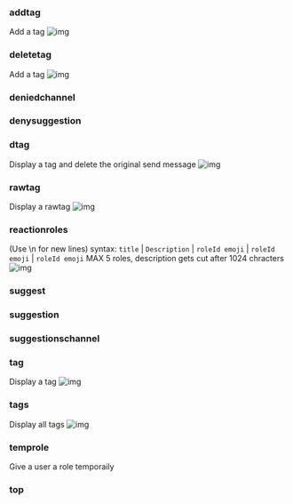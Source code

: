 <div>

### addtag
Add a tag
![img](https://raw.githubusercontent.com/malilbot/backend/main/images/ADDTAG.png)

</div>

<div>

### deletetag
Add a tag
![img](https://raw.githubusercontent.com/malilbot/backend/main/images/DELETETAG.png)

</div>

<div>

### deniedchannel



</div>

<div>

### denysuggestion



</div>

<div>

### dtag
Display a tag and delete the original send message
![img](https://raw.githubusercontent.com/malilbot/backend/main/images/DTAG.png)

</div>

<div>

### rawtag
Display a rawtag
![img](https://raw.githubusercontent.com/malilbot/backend/main/images/RAWTAG.png)

</div>

<div>

### reactionroles
(Use \n for new lines)
syntax: `title` | `Description`  | `roleId emoji` | `roleId emoji` | `roleId emoji`
MAX 5 roles, description gets cut after 1024 chracters
![img](https://raw.githubusercontent.com/malilbot/backend/main/images/REACTIONROLES.png)

</div>

<div>

### suggest



</div>

<div>

### suggestion



</div>

<div>

### suggestionschannel



</div>

<div>

### tag
Display a tag
![img](https://raw.githubusercontent.com/malilbot/backend/main/images/TAG.png)

</div>

<div>

### tags
Display all tags
![img](https://raw.githubusercontent.com/malilbot/backend/main/images/TAGS.png)

</div>

<div>

### temprole
Give a user a role temporaily


</div>

<div>

### top



</div>